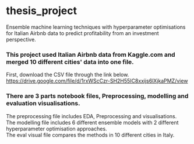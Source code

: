 # thesis_project <br>
Ensemble machine learning techniques with hyperparameter optimisations for Italian Airbnb data to predict profitability from an investment perspective. <br>

### This project used Italian Airbnb data from Kaggle.com and merged 10 different cities' data into one file.<br>
First, download the CSV file through the link below.<br>
https://drive.google.com/file/d/1rxWScCzr-SH2H55IC8xxijs6lXjkaPMZ/view <br>

### There are 3 parts notebook files, Preprocessing, modelling and evaluation visualisations. <br>
The preprocessing file includes EDA, Preprocessing and visualisations.<br>
The modelling file includes 6 different ensemble models with 2 different hyperparameter optimisation approaches.<br>
The eval visual file compares the methods in 10 different cities in Italy.<br>

